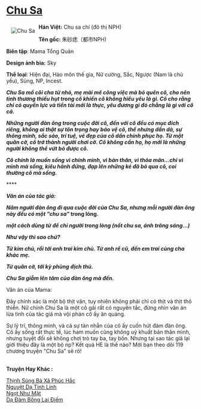 <a href="https://utruyen.com/truyen/chu-sa/17412/" title="Chu Sa"><h1>Chu Sa</h1></a><div style="display:table"><img align="right" style="float: left; padding: 10px;" src="https://utruyen.com/images/story/200x260/chu-sa.jpg" alt="Chu Sa"><b>Hán Việt:</b> Chu sa chí (đô thị NPH)<p></p><b>Tên gốc: </b>朱砂痣（都市NPH)<p></p><b>Biên tập</b>: Mama Tổng Quản<p></p><b>Design ảnh bìa:</b> Sky<p></p><b>Thể loại</b>: Hiện đại, Hào môn thế gia, Nữ cường, Sắc, Ngược (Nam là chủ yếu), Sủng, NP, Incest.<p></p>***<p></p>Chu Sa mồ côi cha từ nhỏ, mẹ mải mê công việc mà bỏ quên cô, cho nên tình thương thiếu hụt trong cô khiến cô không hiểu yêu là gì. Cô cho rằng chỉ có quyền lực và tiền tài mới là thực, yêu đương gì đó chẳng là gì với cô cả.<p></p>Những người đàn ông trong cuộc đời cô, đến với cô đều có mục đích riêng, không ai thật sự tôn trọng hay bảo vệ cô, thế nhưng dần dà, sự thông minh, sắc sảo, trí tuệ, vẻ đẹp của cô dần chinh phục họ. Từ một quân cờ, cô trở thành người chơi cờ. Cô không cần họ, họ mới là những người không thể vứt bỏ được cô.<p></p>Cô chính là muốn sống vì chính mình, vì bản thân, vì thỏa mãn...chỉ vì mình mà sống, kiêu hãnh đứng, đạp lên những kẻ đã bỏ qua cô, coi thường cô mà sống.<p></p>**********<p></p>Văn án của tác giả:<p></p>Năm người đàn ông đi qua cuộc đời của Chu Sa, nhưng mỗi người đàn ông này đều có một "chu sa"* trong lòng.<p></p>*một cách dùng từ để chỉ người trong lòng (nốt chu sa, ánh trăng sáng...)<p></p>Như vậy thì sao chứ?<p></p>Từ kim chủ, rồi tới anh trai kim chủ. Từ anh rể cũ, đến em trai cùng cha khác mẹ.<p></p>Từ quân cờ, tới kỳ phùng địch thủ.<p></p>Chu Sa giẫm lên tâm của đàn ông mà đến.<p></p>***<p></p>Văn án của Mama:<p></p>Đây chính xác là một bộ thịt văn, tuy nhiên không phải chỉ có thịt và thịt thô thiển. Nữ chính Chu Sa là một cô gái rất có nguyên tắc, đừng nhìn văn án lừa tình của tác giả mà vội phán cô ấy ăn quàng.<p></p>Sự lý trí, thông minh, và cả sự tàn nhẫn của cô ấy cuốn hút đám đàn ông. Cô ấy sống rất thực tế, lúc ham muốn cũng không uỷ khuất bản thân mình, nhưng tuyệt đối sẽ không chơi trò tay ba, tay bốn. Nhưng tại sao tác giả lại giới thiệu đây là một bộ np? Kết quả HE là thế nào? Mời bạn theo dõi 119 chương truyện "Chu Sa" sẽ rõ!</div><p><br><b>Truyện Hay Khác :</b></p><a href="https://utruyen.com/truyen/thinh-sung-ba-xa-phuc-hac/17253/" alt="Thịnh Sủng Bà Xã Phúc Hắc">Thịnh Sủng Bà Xã Phúc Hắc</a><br/><a href="https://github.com/quanluxury/ngontinhhot/tree/master/truyenhay/20501/" alt="Nguyệt Dạ Tinh Linh">Nguyệt Dạ Tinh Linh</a><br/><a href="https://github.com/quanluxury/ngontinhhot/tree/master/truyenhay/19158/" alt="Ngọt Như Mật">Ngọt Như Mật</a><br/><a href="https://github.com/quanluxury/ngontinhhot/tree/master/truyenhay/20339/" alt="Dạ Đàm Bồng Lai Điếm">Dạ Đàm Bồng Lai Điếm</a><br/>
